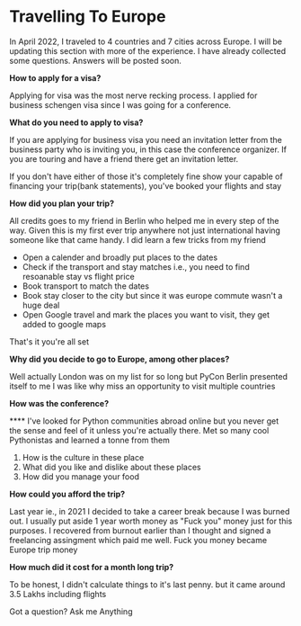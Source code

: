 # Travelling To Europe

In April 2022, I traveled to 4 countries and 7 cities across Europe. I will be updating this section with more of the experience. I have already collected some questions. Answers will be posted soon.

**How to apply for a visa?**

&#x20;Applying for visa was the most nerve recking process. I applied for business schengen visa since I was going for a conference.&#x20;

**What do you need to apply to visa?**

If you are applying for business visa you need an invitation letter from the business party who is inviting you, in this case the conference organizer. If you are touring and have a friend there get an invitation letter.

If you don't have either of those it's completely fine show your capable of financing your trip(bank statements), you've booked your flights and stay&#x20;

**How did you plan your trip?**

All credits goes to my friend in Berlin who helped me in every step of the way. Given this is my first ever trip anywhere not just international having someone like that came handy. I did learn a few tricks from my friend

* Open a calender and broadly put places to the dates
* Check if the transport and stay matches i.e., you need to find resoanable stay vs flight price
* Book transport to match the dates
* Book stay closer to the city but since it was europe commute wasn't a huge deal
* Open Google travel and mark the places you want to visit, they get added to google maps

That's it you're all set

**Why did you decide to go to Europe, among other places?**

&#x20;Well actually London was on my list for so long but PyCon Berlin presented itself to me I was like why miss an opportunity to visit multiple countries

**How was the conference?**

&#x20;**** I've looked for Python communities abroad online but you never get the sense and feel of it unless you're actually there. Met so many cool Pythonistas and learned a tonne from them

1. How is the culture in these place
2. What did you like and dislike about these places
3. How did you manage your food

**How could you afford the trip?**

Last year ie., in 2021 I decided to take a career break because I was burned out. I usually put aside 1 year worth money as "Fuck you" money just for this purposes. I recovered from burnout earlier than I thought and signed a freelancing assingment which paid me well. Fuck you money became Europe trip money

**How much did it cost for a month long trip?**

&#x20;To be honest, I didn't calculate things to it's last penny. but it came around 3.5 Lakhs including flights

Got a question? Ask me Anything
